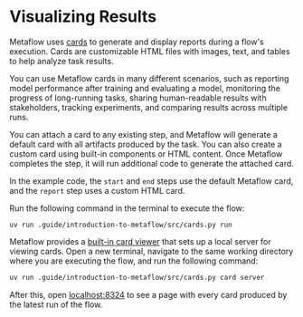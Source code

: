 # Visualizing Results

Metaflow uses [cards](https://docs.metaflow.org/metaflow/visualizing-results) to generate and display reports during a flow's execution. Cards are customizable HTML files with images, text, and tables to help analyze task results.

You can use Metaflow cards in many different scenarios, such as reporting model performance after training and evaluating a model, monitoring the progress of long-running tasks, sharing human-readable results with stakeholders, tracking experiments, and comparing results across multiple runs.

You can attach a card to any existing step, and Metaflow will generate a default card with all artifacts produced by the task. You can also create a custom card using built-in components or HTML content. Once Metaflow completes the step, it will run additional code to generate the attached card.

In the example code, the `start` and `end` steps use the default Metaflow card, and the `report` step uses a custom HTML card.

Run the following command in the terminal to execute the flow:

```shell
uv run .guide/introduction-to-metaflow/src/cards.py run
```

Metaflow provides a [built-in card viewer](https://docs.metaflow.org/metaflow/visualizing-results/effortless-task-inspection-with-default-cards#using-local-card-viewer) that sets up a local server for viewing cards. Open a new terminal, navigate to the same working directory where you are executing the flow, and run the following command:

```bash
uv run .guide/introduction-to-metaflow/src/cards.py card server
```

After this, open [localhost:8324](http://localhost:8324) to see a page with every card produced by the latest run of the flow.
